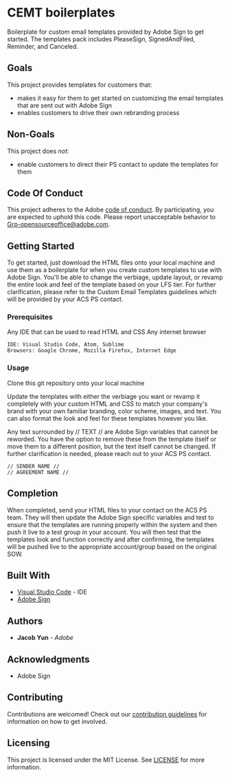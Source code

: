 # CEMT boilerplates

Boilerplate for custom email templates provided by Adobe Sign to get started. The templates pack includes PleaseSign, SignedAndFiled, Reminder, and Canceled.

## Goals
This project provides templates for customers that:
- makes it easy for them to get started on customizing the email templates that are sent out with Adobe Sign
- enables customers to drive their own rebranding process

## Non-Goals
This project does _not_:
- enable customers to direct their PS contact to update the templates for them

## Code Of Conduct

This project adheres to the Adobe [code of conduct](CODE_OF_CONDUCT.md). By participating,
you are expected to uphold this code. Please report unacceptable behavior to
[Grp-opensourceoffice@adobe.com](mailto:Grp-opensourceoffice@adobe.com).

## Getting Started

To get started, just download the HTML files onto your local machine and use them as a boilerplate for when you create custom templates to use with Adobe Sign. You'll be able to change the verbiage, update layout, or revamp the entire look and feel of the template based on your LFS tier. For further clarification, please refer to the Custom Email Templates guidelines which will be provided by your ACS PS contact.

### Prerequisites

Any IDE that can be used to read HTML and CSS
Any internet browser

```
IDE: Visual Studio Code, Atom, Sublime
Browsers: Google Chrome, Mozilla Firefox, Internet Edge
```

### Usage

Clone this git repository onto your local machine

Update the templates with either the verbiage you want or revamp it completely with your custom HTML and CSS to match your company's brand with your own familiar branding, color scheme, images, and text. You can also format the look and feel for these templates however you like.

Any text surrounded by // TEXT // are Adobe Sign variables that cannot be reworded. You have the option to remove these from the template itself or move them to a different position, but the text itself cannot be changed. If further clarification is needed, please reach out to your ACS PS contact.

```
// SENDER NAME //
// AGREEMENT NAME // 
```

## Completion

When completed, send your HTML files to your contact on the ACS PS team. They will then update the Adobe Sign specific variables and test to ensure that the templates are running properly within the system and then push it live to a test group in your account. You will then test that the templates look and function correctly and after confirming, the templates will be pushed live to the appropriate account/group based on the original SOW.

## Built With

- [Visual Studio Code](https://code.visualstudio.com/) - IDE
- [Adobe Sign](https://acrobat.adobe.com/us/en/sign.html)

## Authors

- **Jacob Yun** - _Adobe_

## Acknowledgments

- Adobe Sign

## Contributing

Contributions are welcomed! Check out our
[contribution guidelines](../.github/CONTRIBUTING.md) for information on how to get
involved.

## Licensing

This project is licensed under the MIT License. See [LICENSE](LICENSE) for more information.
